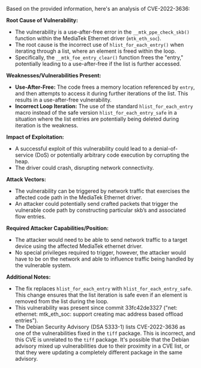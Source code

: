 Based on the provided information, here's an analysis of CVE-2022-3636:

**Root Cause of Vulnerability:**
- The vulnerability is a use-after-free error in the `__mtk_ppe_check_skb()` function within the MediaTek Ethernet driver (`mtk_eth_soc`).
- The root cause is the incorrect use of `hlist_for_each_entry()` when iterating through a list, where an element is freed within the loop.
- Specifically, the `__mtk_foe_entry_clear()` function frees the "entry," potentially leading to a use-after-free if the list is further accessed.

**Weaknesses/Vulnerabilities Present:**
- **Use-After-Free:** The code frees a memory location referenced by `entry`, and then attempts to access it during further iterations of the list. This results in a use-after-free vulnerability.
- **Incorrect Loop Iteration:** The use of the standard `hlist_for_each_entry` macro instead of the safe version `hlist_for_each_entry_safe` in a situation where the list entries are potentially being deleted during iteration is the weakness.

**Impact of Exploitation:**
- A successful exploit of this vulnerability could lead to a denial-of-service (DoS) or potentially arbitrary code execution by corrupting the heap. 
- The driver could crash, disrupting network connectivity.

**Attack Vectors:**
- The vulnerability can be triggered by network traffic that exercises the affected code path in the MediaTek Ethernet driver.
- An attacker could potentially send crafted packets that trigger the vulnerable code path by constructing particular skb’s and associated flow entries.

**Required Attacker Capabilities/Position:**
- The attacker would need to be able to send network traffic to a target device using the affected MediaTek ethernet driver.
- No special privileges required to trigger, however, the attacker would have to be on the network and able to influence traffic being handled by the vulnerable system.

**Additional Notes:**
- The fix replaces `hlist_for_each_entry` with `hlist_for_each_entry_safe`. This change ensures that the list iteration is safe even if an element is removed from the list during the loop.
- This vulnerability was present since commit 33fc42de3327 ("net: ethernet: mtk\_eth\_soc: support creating mac address based offload entries").
- The Debian Security Advisory (DSA 5333-1) lists CVE-2022-3636 as one of the vulnerabilities fixed in the `tiff` package. This is incorrect, and this CVE is unrelated to the `tiff` package. It's possible that the Debian advisory mixed up vulnerabilities due to their proximity in a CVE list, or that they were updating a completely different package in the same advisory.